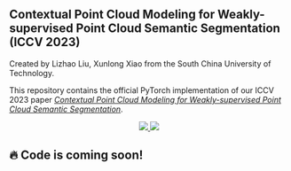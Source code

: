## Contextual Point Cloud Modeling for Weakly-supervised Point Cloud Semantic Segmentation (ICCV 2023)

Created by Lizhao Liu, Xunlong Xiao from the South China University of Technology.

This repository contains the official PyTorch implementation of our ICCV 2023 paper [*Contextual Point Cloud Modeling for Weakly-supervised Point Cloud Semantic Segmentation*](#).

<p align="center">
  <a href="" target='_blank'>
    <img src="https://img.shields.io/badge/ICCV-2023-blue.svg">
  </a>
  <a href="" target='_blank'>
    <img src="https://img.shields.io/badge/License-apache-green.svg">
  </a>
</p>

## :fire: Code is coming soon!
